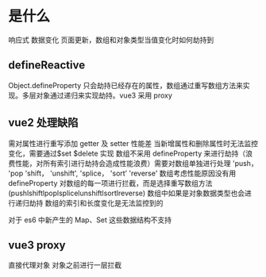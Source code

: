 # 是什么

响应式 数据变化 页面更新，数组和对象类型当值变化时如何劫持到

## defineReactive

Object.defineProperty 只会劫持已经存在的属性，数组通过重写数组方法来实现。多层对象通过递归来实现劫持。vue3 采用 proxy

## vue2 处理缺陷

需对属性进行重写添加 getter 及 setter 性能差
当新增属性和删除属性时无法监控变化，需要通过$set $delete 实现
数组不采用 defineProperty 来进行劫持（浪费性能，对所有索引进行劫持会造成性能浪费）需要对数组单独进行处理
'push，
'pop
'shift，
'unshift',
'splice，
'sort’
'reverse'
数组考虑性能原因没有用 defineProperty 对数组的每一项进行拦截，而是选择重写数组方法 (pushlshiftlpoplsplicelunshiftlsortlreverse)
数组中如果是对象数据类型也会进行递归劫持
数组的索引和长度变化是无法监控到的

对于 es6 中新产生的 Map、Set 这些数据结构不支持

## vue3 proxy

直接代理对象
对象之前进行一层拦截
